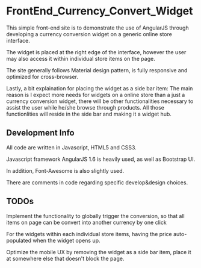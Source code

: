 # FrontEnd_Currency_Convert_Widget

This simple front-end site is to demonstrate the use of AngularJS through developing a currency conversion widget on a generic online store interface.

The widget is placed at the right edge of the interface, however the user may also access it within individual store items on the page.

The site generally follows Material design pattern, is fully responsive and optimized for cross-browser.

Lastly, a bit explaination for placing the widget as a side bar item:
The main reason is I expect more needs for widgets on a online store than a just a currency conversion widget, there will be other functionalities necessary to assist the user while he/she browse through products. All those functionlities will reside in the side bar and making it a widget hub. 

## Development Info
All code are written in Javascript, HTML5 and CSS3.

Javascript framework AngularJS 1.6 is heavily used, as well as Bootstrap UI.

In addition, Font-Awesome is also slightly used.

There are comments in code regarding specific develop&design choices.

## TODOs
Implement the functionality to globally trigger the conversion, so that all items on page can be convert into another currency by one click

For the widgets within each individual store items, having the price auto-populated when the widget opens up.

Optimize the mobile UX by removing the widget as a side bar item, place it at somewhere else that doesn't block the page.
